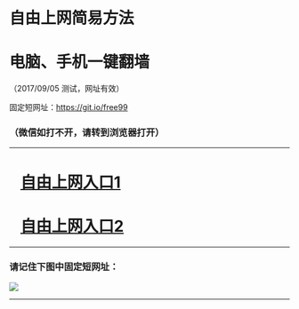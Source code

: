 ﻿# 自由上网简易方法

# 电脑、手机一键翻墙

（2017/09/05 测试，网址有效）

固定短网址：https://git.io/free99

### （微信如打不开，请转到浏览器打开）


***





# &nbsp;&nbsp; <a href="http://ft443614563.fwq-tz1001.xyz/fwqtz01.html?t=090500129983 " target="_blank">自由上网入口1</a>
# &nbsp;&nbsp; <a href="http://ft1860413950.fwq-tz1002.xyz/fwqtz02.html?t=09050013771 " target="_blank">自由上网入口2</a>
***

### 请记住下图中固定短网址：

<img src="https://s3-us-west-2.amazonaws.com/fwq-1001/yjfq-20170905okok.png" /> 


***

